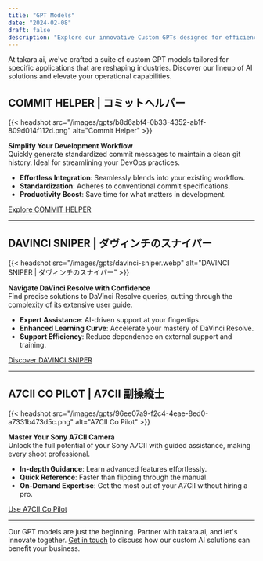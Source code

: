 ```yaml
---
title: "GPT Models"
date: "2024-02-08"
draft: false
description: "Explore our innovative Custom GPTs designed for efficiency and precision in specialized tasks. Dive into the future with takara.ai."
---
```


At takara.ai, we've crafted a suite of custom GPT models tailored for specific applications that are reshaping industries. Discover our lineup of AI solutions and elevate your operational capabilities.

## COMMIT HELPER | コミットヘルパー

{{< headshot src="/images/gpts/b8d6abf4-0b33-4352-ab1f-809d014f112d.png" alt="Commit Helper" >}}

**Simplify Your Development Workflow**  
Quickly generate standardized commit messages to maintain a clean git history. Ideal for streamlining your DevOps practices.

- **Effortless Integration**: Seamlessly blends into your existing workflow.
- **Standardization**: Adheres to conventional commit specifications.
- **Productivity Boost**: Save time for what matters in development.

[Explore COMMIT HELPER](https://chat.openai.com/g/g-Nfsm2arEa-commit-helper-komitutoherupa)

---

## DAVINCI SNIPER | ダヴィンチのスナイパー

{{< headshot src="/images/gpts/davinci-sniper.webp" alt="DAVINCI SNIPER | ダヴィンチのスナイパー" >}}

**Navigate DaVinci Resolve with Confidence**  
Find precise solutions to DaVinci Resolve queries, cutting through the complexity of its extensive user guide.

- **Expert Assistance**: AI-driven support at your fingertips.
- **Enhanced Learning Curve**: Accelerate your mastery of DaVinci Resolve.
- **Support Efficiency**: Reduce dependence on external support and training.

[Discover DAVINCI SNIPER](https://chat.openai.com/g/g-PHkkPgxit-davinci-sniper-davuintinosunaipa)

---

## A7CII CO PILOT | A7CII 副操縦士

{{< headshot src="/images/gpts/96ee07a9-f2c4-4eae-8ed0-a7331b473d5c.png" alt="A7CII Co Pilot" >}}

**Master Your Sony A7CII Camera**  
Unlock the full potential of your Sony A7CII with guided assistance, making every shoot professional.

- **In-depth Guidance**: Learn advanced features effortlessly.
- **Quick Reference**: Faster than flipping through the manual.
- **On-Demand Expertise**: Get the most out of your A7CII without hiring a pro.

[Use A7CII Co Pilot](https://chat.openai.com/g/g-j9jPcvgza-a7cii-co-pilot-a7ciifu-cao-zong-shi)

---

Our GPT models are just the beginning. Partner with takara.ai, and let's innovate together. [Get in touch](/contact) to discuss how our custom AI solutions can benefit your business.
